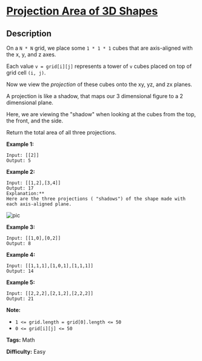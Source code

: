 # [Projection Area of 3D Shapes][title]

## Description

On a `N * N` grid, we place some `1 * 1 * 1` cubes that are axis-aligned with
the x, y, and z axes.

Each value `v = grid[i][j]` represents a tower of `v` cubes placed on top of
grid cell `(i, j)`.

Now we view the  _projection_  of these cubes onto the xy, yz, and zx planes.

A projection is like a shadow, that maps our 3 dimensional figure to a 2
dimensional plane.

Here, we are viewing the "shadow" when looking at the cubes from the top, the
front, and the side.

Return the total area of all three projections.

**Example 1:**

```
Input: [[2]]
Output: 5
```

**Example 2:**

```
Input: [[1,2],[3,4]]
Output: 17
Explanation:**
Here are the three projections ( "shadows") of the shape made with each axis-aligned plane.
```

![pic](https://s3-lc-upload.s3.amazonaws.com/uploads/2018/08/02/shadow.png)

**Example 3:**

```
Input: [[1,0],[0,2]]
Output: 8
```

**Example 4:**

```
Input: [[1,1,1],[1,0,1],[1,1,1]]
Output: 14
```

**Example 5:**

```
Input: [[2,2,2],[2,1,2],[2,2,2]]
Output: 21
```

**Note:**

* `1 <= grid.length = grid[0].length <= 50`
* `0 <= grid[i][j] <= 50`

**Tags:** Math

**Difficulty:** Easy

[title]: https://leetcode.com/problems/projection-area-of-3d-shapes
